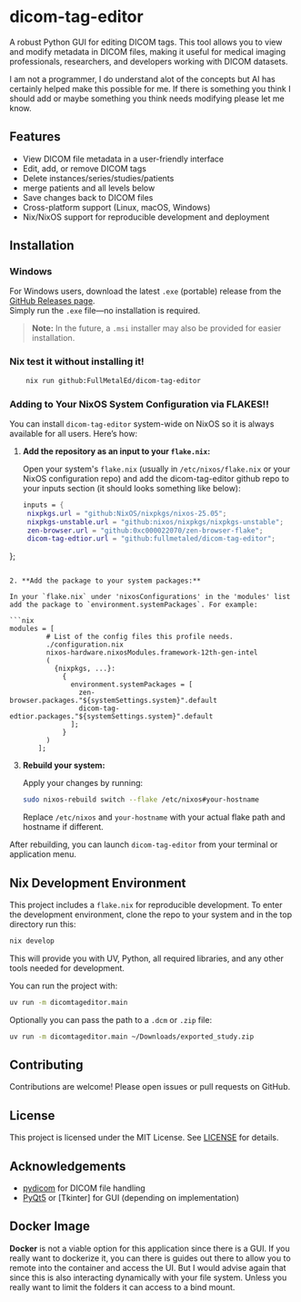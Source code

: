 # dicom-tag-editor

A robust Python GUI for editing DICOM tags. This tool allows you to view and modify metadata in DICOM files, making it useful for medical imaging professionals, researchers, and developers working with DICOM datasets.

I am not a programmer, I do understand alot of the concepts but AI has certainly helped make this possible for me.
If there is something you think I should add  or maybe something you think needs modifying please let me know.

 

## Features

- View DICOM file metadata in a user-friendly interface
- Edit, add, or remove DICOM tags
- Delete instances/series/studies/patients
- merge patients and all levels below
- Save changes back to DICOM files
- Cross-platform support (Linux, macOS, Windows)
- Nix/NixOS support for reproducible development and deployment

## Installation

### Windows

For Windows users, download the latest `.exe` (portable) release from the [GitHub Releases page](https://github.com/yourusername/dicom-tag-editor/releases).  
Simply run the `.exe` file—no installation is required.

> **Note:** In the future, a `.msi` installer may also be provided for easier installation.

### Nix test it without installing it!

```bash
    nix run github:FullMetalEd/dicom-tag-editor
```

### Adding to Your NixOS System Configuration via FLAKES!!

You can install `dicom-tag-editor` system-wide on NixOS so it is always available for all users. Here’s how:

1. **Add the repository as an input to your `flake.nix`:**

   Open your system's `flake.nix` (usually in `/etc/nixos/flake.nix` or your NixOS configuration repo) and add the dicom-tag-editor github repo to your inputs section (it should looks something like below):

   ```nix
   inputs = {
    nixpkgs.url = "github:NixOS/nixpkgs/nixos-25.05";
    nixpkgs-unstable.url = "github:nixos/nixpkgs/nixpkgs-unstable";
    zen-browser.url = "github:0xc000022070/zen-browser-flake";
    dicom-tag-edtior.url = "github:fullmetaled/dicom-tag-editor";
};
   ```

2. **Add the package to your system packages:**

   In your `flake.nix` under 'nixosConfigurations' in the 'modules' list add the package to `environment.systemPackages`. For example:

   ```nix
   modules = [
            # List of the config files this profile needs.
            ./configuration.nix
            nixos-hardware.nixosModules.framework-12th-gen-intel
            (
              {nixpkgs, ...}:
                {
                  environment.systemPackages = [
                    zen-browser.packages."${systemSettings.system}".default
                    dicom-tag-edtior.packages."${systemSettings.system}".default
                  ];
                }
            )
          ];
   ```


3. **Rebuild your system:**

   Apply your changes by running:

   ```sh
   sudo nixos-rebuild switch --flake /etc/nixos#your-hostname
   ```

   Replace `/etc/nixos` and `your-hostname` with your actual flake path and hostname if different.

After rebuilding, you can launch `dicom-tag-editor` from your terminal or application menu.

## Nix Development Environment

This project includes a `flake.nix` for reproducible development. To enter the development environment, clone the repo to your system and in the top directory run this:

```sh
nix develop
```

This will provide you with UV, Python, all required libraries, and any other tools needed for development.

You can run the project with:

```bash
uv run -m dicomtageditor.main 
```
Optionally you can pass the path to a ```.dcm``` or ```.zip``` file:
```bash
uv run -m dicomtageditor.main ~/Downloads/exported_study.zip
```

## Contributing

Contributions are welcome! Please open issues or pull requests on GitHub.

## License

This project is licensed under the MIT License. See [LICENSE](LICENSE) for details.

## Acknowledgements

- [pydicom](https://github.com/pydicom/pydicom) for DICOM file handling
- [PyQt5](https://riverbankcomputing.com/software/pyqt/intro) or [Tkinter] for GUI (depending on implementation)


## Docker Image

**Docker** is not a viable option for this application since there is a GUI. If you really want to dockerize it, you can there is guides out there to allow you to remote  into the container and access the UI. But I would advise again that since this is also interacting dynamically with your file system. Unless you really want to limit the folders it can access to a bind mount.
